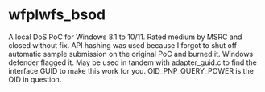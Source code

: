 # wfplwfs_bsod
A local DoS PoC for Windows 8.1 to 10/11. Rated medium by MSRC and closed without fix.
API hashing was used because I forgot to shut off automatic sample submission on the original PoC and burned it.
Windows defender flagged it.
May be used in tandem with adapter_guid.c to find the interface GUID to make this work for you.
OID_PNP_QUERY_POWER is the OID in question.
